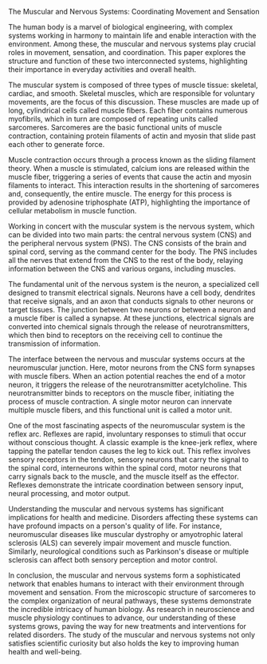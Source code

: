 The Muscular and Nervous Systems: Coordinating Movement and Sensation

The human body is a marvel of biological engineering, with complex systems working in harmony to maintain life and enable interaction with the environment. Among these, the muscular and nervous systems play crucial roles in movement, sensation, and coordination. This paper explores the structure and function of these two interconnected systems, highlighting their importance in everyday activities and overall health.

The muscular system is composed of three types of muscle tissue: skeletal, cardiac, and smooth. Skeletal muscles, which are responsible for voluntary movements, are the focus of this discussion. These muscles are made up of long, cylindrical cells called muscle fibers. Each fiber contains numerous myofibrils, which in turn are composed of repeating units called sarcomeres. Sarcomeres are the basic functional units of muscle contraction, containing protein filaments of actin and myosin that slide past each other to generate force.

Muscle contraction occurs through a process known as the sliding filament theory. When a muscle is stimulated, calcium ions are released within the muscle fiber, triggering a series of events that cause the actin and myosin filaments to interact. This interaction results in the shortening of sarcomeres and, consequently, the entire muscle. The energy for this process is provided by adenosine triphosphate (ATP), highlighting the importance of cellular metabolism in muscle function.

Working in concert with the muscular system is the nervous system, which can be divided into two main parts: the central nervous system (CNS) and the peripheral nervous system (PNS). The CNS consists of the brain and spinal cord, serving as the command center for the body. The PNS includes all the nerves that extend from the CNS to the rest of the body, relaying information between the CNS and various organs, including muscles.

The fundamental unit of the nervous system is the neuron, a specialized cell designed to transmit electrical signals. Neurons have a cell body, dendrites that receive signals, and an axon that conducts signals to other neurons or target tissues. The junction between two neurons or between a neuron and a muscle fiber is called a synapse. At these junctions, electrical signals are converted into chemical signals through the release of neurotransmitters, which then bind to receptors on the receiving cell to continue the transmission of information.

The interface between the nervous and muscular systems occurs at the neuromuscular junction. Here, motor neurons from the CNS form synapses with muscle fibers. When an action potential reaches the end of a motor neuron, it triggers the release of the neurotransmitter acetylcholine. This neurotransmitter binds to receptors on the muscle fiber, initiating the process of muscle contraction. A single motor neuron can innervate multiple muscle fibers, and this functional unit is called a motor unit.

One of the most fascinating aspects of the neuromuscular system is the reflex arc. Reflexes are rapid, involuntary responses to stimuli that occur without conscious thought. A classic example is the knee-jerk reflex, where tapping the patellar tendon causes the leg to kick out. This reflex involves sensory receptors in the tendon, sensory neurons that carry the signal to the spinal cord, interneurons within the spinal cord, motor neurons that carry signals back to the muscle, and the muscle itself as the effector. Reflexes demonstrate the intricate coordination between sensory input, neural processing, and motor output.

Understanding the muscular and nervous systems has significant implications for health and medicine. Disorders affecting these systems can have profound impacts on a person's quality of life. For instance, neuromuscular diseases like muscular dystrophy or amyotrophic lateral sclerosis (ALS) can severely impair movement and muscle function. Similarly, neurological conditions such as Parkinson's disease or multiple sclerosis can affect both sensory perception and motor control.

In conclusion, the muscular and nervous systems form a sophisticated network that enables humans to interact with their environment through movement and sensation. From the microscopic structure of sarcomeres to the complex organization of neural pathways, these systems demonstrate the incredible intricacy of human biology. As research in neuroscience and muscle physiology continues to advance, our understanding of these systems grows, paving the way for new treatments and interventions for related disorders. The study of the muscular and nervous systems not only satisfies scientific curiosity but also holds the key to improving human health and well-being.